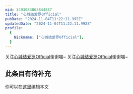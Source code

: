 ```yaml
---
mid: 3493083863844887
title: "心城结爱罗Official"
pubDate: "2024-11-04T11:22:11.992Z"
updatedDate: "2024-11-04T11:22:11.992Z"
profile:
  {
    Nickname: ["心城结爱罗Official"],
  }
---
```


关注[心城结爱罗Official](https://space.bilibili.com/3493083863844887)谢谢喵~ 关注[心城结爱罗Official](https://space.bilibili.com/3493083863844887)谢谢喵~

## 此条目有待补充
你可以在[这里](https://github.com/Yuhanawa/VTuber.ICU/edit/master/src/content/v/心城结爱罗Official/index.md)编辑本文
